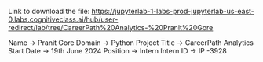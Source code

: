 Link to download the file:
https://jupyterlab-1-labs-prod-jupyterlab-us-east-0.labs.cognitiveclass.ai/hub/user-redirect/lab/tree/CareerPath%20Analytics-%20Pranit%20Gore

Name -> Pranit Gore
Domain -> Python
Project Title -> CareerPath Analytics
Start Date -> 19th June 2024
Position -> Intern
Intern ID -> IP -3928
